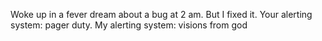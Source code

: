 Woke up in a fever dream about a bug at 2 am. But I fixed it. Your alerting system: pager duty. My alerting system: visions from god

